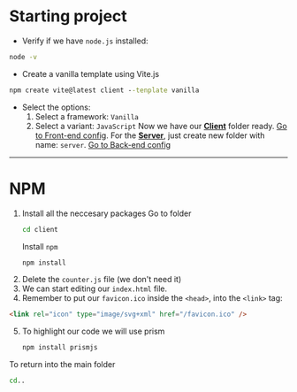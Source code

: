# Starting project

- Verify if we have `node.js` installed:
```cmd
node -v
```
- Create a vanilla template using Vite.js
```cmd
npm create vite@latest client --tenplate vanilla
```
- Select the options:
	1. Select a framework: `Vanilla`
	2. Select a variant: `JavaScript`
Now we have our [**Client**](Front-end%20config.md) folder ready. [Go to Front-end config](Front-end%20config.md). 
For the [**Server**](Back-end%20config.md), just create new folder with name: `server`. [Go to Back-end config](Back-end%20config.md)

---
# NPM

1. Install all the neccesary packages
	Go to folder
	```cmd
	cd client
	```
	Install `npm`
	```cmd
	npm install
	```
2. Delete the `counter.js` file (we don't need it)
3. We can start editing our `index.html` file.
4. Remember to put our `favicon.ico` inside the `<head>`, into the `<link>` tag:
```html
<link rel="icon" type="image/svg+xml" href="/favicon.ico" />
```
5. To highlight our code we will use prism
	```cmd
	npm install prismjs
	```
To return into the main folder
```cmd
cd..
```
